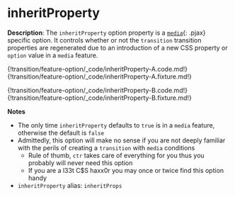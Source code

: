 # inheritProperty

__Description__: The `inheritProperty` option property is a [`media`](./../media/general.md){: .pjax} specific option. It controls whether or not the `transition` transition properties are regenerated due to an introduction of a new CSS property or `option` value in a `media` feature. 

{!transition/feature-option/_code/inheritProperty-A.code.md!}
{!transition/feature-option/_code/inheritProperty-A.fixture.md!}

{!transition/feature-option/_code/inheritProperty-B.code.md!}
{!transition/feature-option/_code/inheritProperty-B.fixture.md!}

__Notes__

+ The only time `inheritProperty` defaults to `true` is in a `media` feature, otherwise the default is `false`
+ Admittedly, this option will make no sense if you are not deeply familiar with the perils of creating a `transition` with `media` conditions
    * Rule of thumb, `ctr` takes care of everything for you thus you probably will never need this option
    * If you are a l33t C$S haxx0r you may once or twice find this option handy
+ `inheritProperty` alias: `inheritProps`

<div class="cf"></div>
<div class="end"></div>

